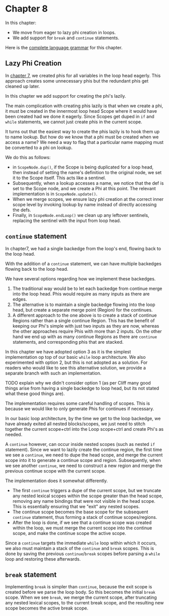 # Chapter 8

In this chapter:

* We move from eager to lazy phi creation in loops.
* We add support for `break` and `continue` statements.

Here is the [complete language grammar](docs/08-grammar.md) for this chapter.

## Lazy Phi Creation

In [chapter 7](../chapter07/README.md), we created phis for all variables in the loop head eagerly. This approach creates some unnecessary 
phis but the redundant phis get cleaned up later.

In this chapter we add support for creating the phi's lazily. 

The main complication with creating phis lazily is that when we create a phi, it must be created in the innermost loop head Scope where
it would have been created had we done it eagerly. Since Scopes get duped in `if` and `while` statements, we cannot just create phis
in the current scope.

It turns out that the easiest way to create the phis lazily is to hook them up to name lookup. But how do we know that a phi must be
created when we access a name? We need a way to flag that a particular name mapping must be converted to a phi on lookup.

We do this as follows:

* in `ScopeNode.dup()`, if the Scope is being duplicated for a loop head, then instead of setting the name's definition to the original node, we set it to the Scope itself. This acts like a sentinel.
* Subsequently, when a lookup accesses a name, we notice that the def is set to the Scope node, and we create a Phi at this point. The relevant implementation is in `ScopeNode.update()`.
* When we merge scopes, we ensure lazy phi creation at the correct inner scope level by invoking lookup by name instead of directly accessing the defs.
* Finally, in `ScopeNode.endLoop()` we clean up any leftover sentinels, replacing the sentinel with the input from loop head.

## `continue` statement

In chapter7, we had a single backedge from the loop's end, flowing back to the loop head. 

With the addition of a `continue` statement, we can have multiple backedges flowing back to the loop head. 

We have several options regarding how we implement these backedges.

1. The traditional way would be to let each backedge from continue merge into the loop head. Phis would require as many inputs as there are edges.
2. The alternative is to maintain a single backedge flowing into the loop head, but create a separate merge point (Region) for the continues. 
3. A different approach to the one above is to create a stack of continue Regions rather than a single continue Region. This has the benefit of keeping our Phi's simple with just two inputs as they are now, whereas the other approaches require Phis with more than 2 inputs. On the other hand we end up with as many continue Regions as there are `continue` statements, and corresponding phis that are stacked.

In this chapter we have adopted option 3 as it is the simplest implementation op top of our basic `while` loop architecture.
We also experimented with option 2, but this is not adopted as a solution. For readers who would like to see this alternative solution, we provide a separate branch with such an implementation.

TODO explain why we didn't consider option 1 (as per Cliff many good things arise from having a single backedge to loop head, but its not stated what these good things are).

The implementation requires some careful handling of scopes. This is because we would like to only generate Phis for continues if necessary.

In our basic loop architecture, by the time we get to the loop backedge, we have already exited all nested blocks/scopes, we just need to stitch together the
current scope+ctrl into the Loop scope+ctrl and create Phi's as needed.

A `continue` however, can occur inside nested scopes (such as nested `if` statement). Since we want to lazily create the continue region, the first time
we see a `continue`, we need to dupe the head scope, and merge the current scope into it to generate a continue scope and region. Subsequently, when we 
see another `continue`, we need to construct a new region and merge the previous continue scope with the current scope.

The implementation does it somewhat differently. 

* The first `continue` triggers a dupe of the current scope, but we truncate any nested lexical 
scopes within the scope greater than the head scope, removing any name bindings that were not visible in the head scope. This is essentially ensuring that we "exit" any nested scopes.
* The continue scope becomes the base scope for the subsequent `continue` statement, thus forming a stack of continue scopes/regions. 
* After the loop is done, if we see that a continue scope was created within the loop, we must merge the current scope into the continue scope, and make the continue scope the active scope.

Since a `continue` targets the immediate `while` loop within which it occurs, we also must maintain a stack of the `continue` and `break` scopes.
This is done by saving the previous `continue`/`break` scopes before parsing a `while` loop and restoring these afterwards.

## `break` statement

Implementing `break` is simpler than `continue`, because the exit scope is created before we parse the loop body. So this becomes the initial `break` scope.
When we see `break`, we merge the current scope, after truncating any nested lexical scopes, to the current break scope, and the resulting new scope becomes
the active break scope.


